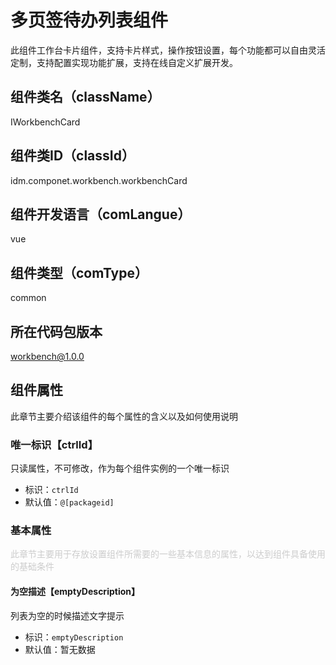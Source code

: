 # 多页签待办列表组件
此组件工作台卡片组件，支持卡片样式，操作按钮设置，每个功能都可以自由灵活定制，支持配置实现功能扩展，支持在线自定义扩展开发。
## 组件类名（className）
IWorkbenchCard
## 组件类ID（classId）
idm.componet.workbench.workbenchCard
## 组件开发语言（comLangue）
vue
## 组件类型（comType）
common
## 所在代码包版本
workbench@1.0.0
## 组件属性
此章节主要介绍该组件的每个属性的含义以及如何使用说明
### 唯一标识【ctrlId】
只读属性，不可修改，作为每个组件实例的一个唯一标识
- 标识：`ctrlId`
- 默认值：`@[packageid]`
### 基本属性
<font color="#CCCCCC">此章节主要用于存放设置组件所需要的一些基本信息的属性，以达到组件具备使用的基础条件</font>

#### 为空描述【emptyDescription】
列表为空的时候描述文字提示
- 标识：`emptyDescription`
- 默认值：暂无数据
